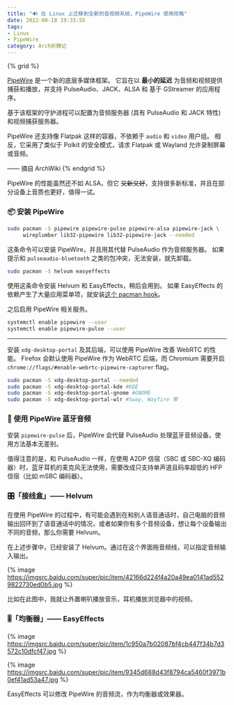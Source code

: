 ```yaml
---
title: "🔊 在 Linux 上迁移到全新的音视频系统，PipeWire 使用攻略"
date: 2022-08-18 19:33:55
tags:
- Linux
- PipeWire
category: Arch折腾记
---
```


{% grid %}

[PipeWire](https://pipewire.org) 是一个新的底层多媒体框架。 它旨在以 **最小的延迟** 为音频和视频提供捕获和播放，并支持 PulseAudio、JACK、ALSA 和 基于 GStreamer 的应用程序。

基于该框架的守护进程可以配置为音频服务器 (具有 PulseAudio 和 JACK 特性) 和视频捕获服务器。

PipeWire 还支持像 Flatpak 这样的容器，不依赖于 `audio` 和 `video` 用户组。 相反，它采用了类似于 Polkit 的安全模式，请求 Flatpak 或 Wayland 允许录制屏幕或音频。

—— 摘自 ArchWiki
{% endgrid %}



<!-- more -->



PipeWire 的性能虽然还不如 ALSA，但它 ~~又新又好~~，支持很多新标准，并且在部分设备上音质也更好，值得一试。



### 📦 安装 PipeWire

```bash
sudo pacman -S pipewire pipewire-pulse pipewire-alsa pipewire-jack \
	 wireplumber lib32-pipewire lib32-pipewire-jack --needed
```

这条命令可以安装 PipeWire，并且用其代替 PulseAudio 作为音频服务器。
如果提示和 `pulseaudio-bluetooth` 之类的包冲突，无法安装，就先卸载。

```bash
sudo pacman -S helvum easyeffects
```

使用这条命令安装 Helvum 和 EasyEffects，稍后会用到。
如果 EasyEffects 的依赖产生了大量应用菜单项，就安装[这个 pacman hook](https://raw.githubusercontent.com/YidaozhanYa/dotfiles/main/etc/pacman.d/hooks/lsp-plugins.hook)。

之后启用 PipeWire 相关服务。

```bash
systemctl enable pipewire --user
systemctl enable pipewire-pulse --user
```
---

安装 `xdg-desktop-portal` 及其后端，可以使用 PipeWire 改善 WebRTC 的性能。
Firefox 会默认使用 PipeWire 作为 WebRTC 后端，而 Chromium 需要开启 `chrome://flags/#enable-webrtc-pipewire-capturer` flag。

```bash
sudo pacman -S xdg-desktop-portal --needed
sudo pacman -S xdg-desktop-portal-kde #KDE
sudo pacman -S xdg-desktop-portal-gnome #GNOME
sudo pacman -S xdg-desktop-portal-wlr #Sway, Wayfire 等
```

### 🦷 使用 PipeWire 蓝牙音频

安装 `pipewire-pulse` 后，PipeWire 会代替 PulseAudio 处理蓝牙音频设备。使用方法基本无差别。

值得注意的是，和 PulseAudio 一样，在使用 A2DP 信宿（SBC 或 SBC-XQ 编码器）时，蓝牙耳机的麦克风无法使用，需要改成只支持单声道且码率超低的 HFP 信宿（比如 mSBC 编码器）。

### 🎛️「接线盒」—— Helvum

在使用 PipeWire 的过程中，有可能会遇到在和别人语音通话时，自己电脑的音频输出回环到了语音通话中的情况，或者如果你有多个音频设备，想让每个设备输出不同的音频，那么你需要 Helvum。

在上述步骤中，已经安装了 Helvum。通过在这个界面拖音频线，可以指定音频输入输出。

{% image https://imgsrc.baidu.com/super/pic/item/42166d224f4a20a49ea0141ad5529822730ed0b5.jpg %}

比如在此图中，我就让外置喇叭播放音乐，耳机播放浏览器中的视频。

### 🎚️「均衡器」—— EasyEffects

{% image https://imgsrc.baidu.com/super/pic/item/1c950a7b02087bf4cb447f34b7d3572c10dfcf47.jpg %}

{% image https://imgsrc.baidu.com/super/pic/item/9345d688d43f8794ca5460f3971b0ef41ad53a47.jpg %}

EasyEffects 可以修改 PipeWire 的音频流，作为均衡器或效果器。
